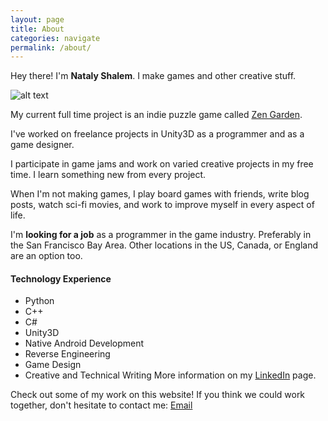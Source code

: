 ```yaml
---
layout: page
title: About
categories: navigate
permalink: /about/
---
```

Hey there! I'm **Nataly Shalem**. I make games and other creative stuff.

![alt text][ProfilePic]

[ProfilePic]: ../images/profilepic.jpg "Nataly Shalem"

My current full time project is an indie puzzle game called [Zen Garden][].

I've worked on freelance projects in Unity3D as a programmer and as a game designer.

I participate in game jams and work on varied creative projects in my free time. I learn something new from every project.

When I'm not making games, I play board games with friends, write blog posts, watch sci-fi movies, and work to improve myself in every aspect of life.

I'm **looking for a job** as a programmer in the game industry. Preferably in the San Francisco Bay Area. Other locations in the US, Canada, or England are an option too.

#### Technology Experience
* Python
* C++
* C#
* Unity3D
* Native Android Development
* Reverse Engineering
* Game Design
* Creative and Technical Writing
More information on my [LinkedIn][] page.

Check out some of my work on this website! If you think we could work together, don't hesitate to contact me:
[Email][]

[Zen Garden]: https://www.facebook.com/ZenKittyGames/
[LinkedIn]: https://www.linkedin.com/in/natalyeliyahu/
[Email]: mailto:nataly@natalycreates.com
